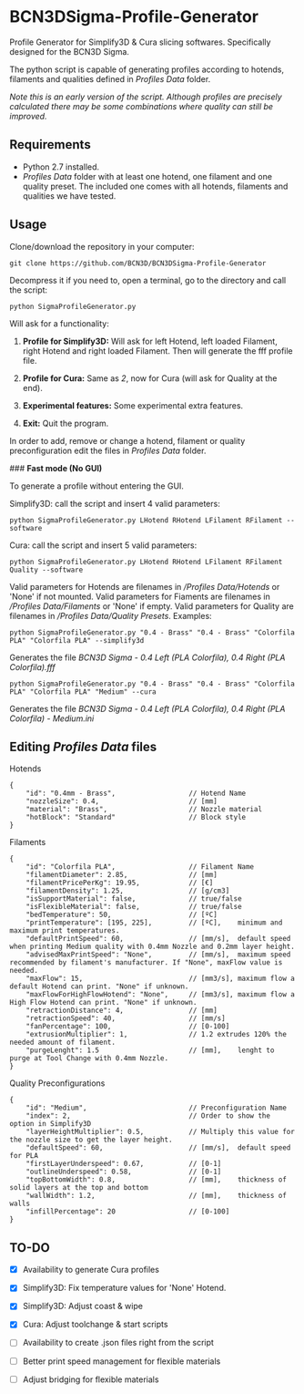 # BCN3DSigma-Profile-Generator
Profile Generator for Simplify3D & Cura slicing softwares. Specifically designed for the BCN3D Sigma.

The python script is capable of generating profiles according to hotends, filaments and qualities defined in *Profiles Data* folder.

*Note this is an early version of the script. Although profiles are precisely calculated there may be some combinations where quality can still be improved.*

## Requirements

- Python 2.7 installed.
- *Profiles Data* folder with at least one hotend, one filament and one quality preset. The included one comes with all hotends, filaments and qualities we have tested.

## Usage

Clone/download the repository in your computer:

`git clone https://github.com/BCN3D/BCN3DSigma-Profile-Generator`

Decompress it if you need to, open a terminal, go to the directory and call the script: 

`python SigmaProfileGenerator.py`

Will ask for a functionality:

1. **Profile for Simplify3D:** Will ask for left Hotend, left loaded Filament, right Hotend and right loaded Filament. Then will generate the fff profile file.

2. **Profile for Cura:** Same as *2*, now for Cura (will ask for Quality at the end).

3. **Experimental features:** Some experimental extra features.

4. **Exit:** Quit the program.

In order to add, remove or change a hotend, filament or quality preconfiguration edit the files in *Profiles Data* folder.

### **Fast mode (No GUI)**

To generate a profile without entering the GUI. 

Simplify3D: call the script and insert 4 valid parameters:

`python SigmaProfileGenerator.py LHotend RHotend LFilament RFilament --software`

Cura: call the script and insert 5 valid parameters:

`python SigmaProfileGenerator.py LHotend RHotend LFilament RFilament Quality --software`

Valid parameters for Hotends are filenames in */Profiles Data/Hotends* or 'None' if not mounted. Valid parameters for Fiaments are filenames in */Profiles Data/Filaments* or 'None' if empty. Valid parameters for Quality are filenames in */Profiles Data/Quality Presets*. Examples: 

`python SigmaProfileGenerator.py "0.4 - Brass" "0.4 - Brass" "Colorfila PLA" "Colorfila PLA" --simplify3d`

Generates the file *BCN3D Sigma - 0.4 Left (PLA Colorfila), 0.4 Right (PLA Colorfila).fff*

`python SigmaProfileGenerator.py "0.4 - Brass" "0.4 - Brass" "Colorfila PLA" "Colorfila PLA" "Medium" --cura`

Generates the file *BCN3D Sigma - 0.4 Left (PLA Colorfila), 0.4 Right (PLA Colorfila) - Medium.ini*


## Editing *Profiles Data* files

Hotends
```json5
{
    "id": "0.4mm - Brass", 					// Hotend Name
    "nozzleSize": 0.4,						// [mm]
    "material": "Brass",					// Nozzle material
    "hotBlock": "Standard"					// Block style
} 
```

Filaments
```json5
{
    "id": "Colorfila PLA",					// Filament Name
    "filamentDiameter": 2.85,				// [mm]
    "filamentPricePerKg": 19.95,			// [€]
    "filamentDensity": 1.25,				// [g/cm3]
    "isSupportMaterial": false,				// true/false
    "isFlexibleMaterial": false,			// true/false
    "bedTemperature": 50,					// [ºC]
    "printTemperature": [195, 225],			// [ºC],    minimum and maximum print temperatures.
    "defaultPrintSpeed": 60,				// [mm/s],  default speed when printing Medium quality with 0.4mm Nozzle and 0.2mm layer height.
    "advisedMaxPrintSpeed": "None",			// [mm/s],  maximum speed recommended by filament's manufacturer. If "None", maxFlow value is needed.
    "maxFlow": 15,							// [mm3/s], maximum flow a default Hotend can print. "None" if unknown.
    "maxFlowForHighFlowHotend": "None",	    // [mm3/s], maximum flow a High Flow Hotend can print. "None" if unknown.
    "retractionDistance": 4,				// [mm]
    "retractionSpeed": 40,					// [mm/s]
    "fanPercentage": 100,					// [0-100]
    "extrusionMultiplier": 1,				// 1.2 extrudes 120% the needed amount of filament.
    "purgeLenght": 1.5 						// [mm],    lenght to purge at Tool Change with 0.4mm Nozzle.
}
```

Quality Preconfigurations
```json5
{
    "id": "Medium",							// Preconfiguration Name
    "index": 2,								// Order to show the option in Simplify3D
    "layerHeightMultiplier": 0.5,			// Multiply this value for the nozzle size to get the layer height.
    "defaultSpeed": 60,						// [mm/s],  default speed for PLA
    "firstLayerUnderspeed": 0.67,			// [0-1]
    "outlineUnderspeed": 0.58,				// [0-1]
    "topBottomWidth": 0.8,					// [mm],    thickness of solid layers at the top and bottom
    "wallWidth": 1.2,						// [mm],    thickness of walls
    "infillPercentage": 20					// [0-100]
}
```

## TO-DO

- [x] Availability to generate Cura profiles
- [x] Simplify3D: Fix temperature values for 'None' Hotend.
- [x] Simplify3D: Adjust coast & wipe
- [x] Cura: Adjust toolchange & start scripts
- [ ] Availability to create .json files right from the script
- [ ] Better print speed management for flexible materials
- [ ] Adjust bridging for flexible materials
 